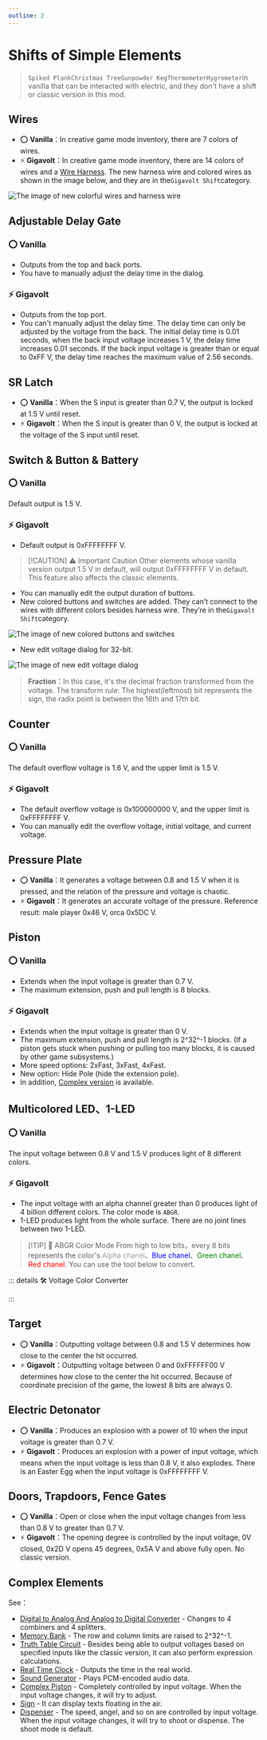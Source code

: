 ```yaml
---
outline: 2
---
```


<script setup lang="ts">
import UintColorConverter from "/components/UintColorConverter.vue";
import Detonator from "/components/Detonator/Detonator.vue";
</script>

# Shifts of Simple Elements

> `Spiked Plank`&#8203;`Christmas Tree`&#8203;`Gunpowder Keg`&#8203;`Thermometer`&#8203;`Hygrometer`in vanilla that can be interacted with electric, and they don't have a shift or classic version in this mod.

## Wires <Badge text="v2.0"/>

* ⭕ **Vanilla**：In creative game mode inventory, there are 7 colors of wires.
* ⚡ **Gigavolt**：In creative game mode inventory, there are 14 colors of wires and a [Wire Harness](../new/elements#wire-harness). The new harness wire and colored wires as shown in the image below, and they are in the`Gigavolt Shift`category.

<img src="/images/base/shift/wire.webp" alt="The image of new colorful wires and harness wire" class="center_image"/>

## Adjustable Delay Gate <Badge text="v2.0"/>

### ⭕ Vanilla

* Outputs from the top and back ports.
* You have to manually adjust the delay time in the dialog.

### ⚡ Gigavolt

* Outputs from the top port.
* You can't manually adjust the delay time. The delay time can only be adjusted by the voltage from the back. The initial delay time is 0.01 seconds, when the back input voltage increases 1 V, the delay time increases 0.01 seconds. If the back input voltage is greater than or equal to 0xFF V, the delay time reaches the maximum value of 2.56 seconds.

## SR Latch <Badge text="v1.0" type="info"/>

* ⭕ **Vanilla**：When the S input is greater than 0.7 V, the output is locked at 1.5 V until reset.
* ⚡ **Gigavolt**：When the S input is greater than 0 V, the output is locked at the voltage of the S input until reset.

## Switch & Button & Battery <Badge text="v2.0"/>

### ⭕ Vanilla

Default output is 1.5 V.

### ⚡ Gigavolt

* Default output is 0xFFFFFFFF V.

> [!CAUTION] ⚠ Important Caution
> Other elements whose vanilla version output 1.5 V in default, will output 0xFFFFFFFF V in default. This feature also affects the classic elements.

* You can manually edit the output duration of buttons.
* New colored buttons and switches are added. They can’t connect to the wires with different colors besides harness wire. They’re in the`Gigavolt Shift`category.

<img src="/images/base/shift/switch_and_button.webp" alt="The image of new colored buttons and switches" class="center_image"/>

* New edit voltage dialog for 32-bit.

<img src="/images/base/shift/EditGVUintDialog_en.webp" alt="The image of new edit voltage dialog" class="center_image"/>

> **Fraction**：In this case, it's the decimal fraction transformed from the voltage. The transform rule: The highest(leftmost) bit represents the sign, the radix point is between the 16th and 17th bit.

## Counter <Badge text="v1.0" type="info"/>

### ⭕ Vanilla

The default overflow voltage is 1.6 V, and the upper limit is 1.5 V.

### ⚡ Gigavolt

* The default overflow voltage is 0x100000000 V, and the upper limit is 0xFFFFFFFF V.
* You can manually edit the overflow voltage, initial voltage, and current voltage.

## Pressure Plate <Badge text="v1.0" type="info"/>

* ⭕ **Vanilla**：It generates a voltage between 0.8 and 1.5 V when it is pressed, and the relation of the pressure and voltage is chaotic.
* ⚡ **Gigavolt**：It generates an accurate voltage of the pressure. Reference result: male player 0x46 V, orca 0x5DC V.

## Piston <Badge text="v2.0"/>

### ⭕ Vanilla

* Extends when the input voltage is greater than 0.7 V.
* The maximum extension, push and pull length is 8 blocks.

### ⚡ Gigavolt

* Extends when the input voltage is greater than 0 V.
* The maximum extension, push and pull length is 2^32^-1 blocks. (If a piston gets stuck when pushing or pulling too many blocks, it is caused by other game subsystems.)
* More speed options: 2xFast, 3xFast, 4xFast.
* New option: Hide Pole (hide the extension pole).
* In addition, [Complex version](complex_piston) is available.

## Multicolored LED、1-LED <Badge text="v1.0" type="info"/>

### ⭕ Vanilla

The input voltage between 0.8 V and 1.5 V produces light of 8 different colors.

### ⚡ Gigavolt

* The input voltage with an alpha channel greater than 0 produces light of 4 billion different colors. The color mode is `ABGR`.
* 1-LED produces light from the whole surface. There are no joint lines between two 1-LED.

> [!TIP] 📝 ABGR Color Mode
> From high to low bits，every 8 bits represents the color's <span style="opacity:0.6;">Alpha chanel</span>、<span style="color:blue;">Blue chanel</span>、<span style="color:green;">Green chanel</span>、<span style="color:red;">Red chanel</span>. You can use the tool below to convert.

::: details 🛠️ Voltage Color Converter

<UintColorConverter />
:::

## Target <Badge text="v1.0" type="info"/>

* ⭕ **Vanilla**：Outputting voltage between 0.8 and 1.5 V determines how close to the center the hit occurred.
* ⚡ **Gigavolt**：Outputting voltage between 0 and 0xFFFFFF00 V determines how close to the center the hit occurred. Because of coordinate precision of the game, the lowest 8 bits are always 0.

## Electric Detonator <Badge text="v1.0" type="info"/>

<Detonator/>

* ⭕ **Vanilla**：Produces an explosion with a power of 10 when the input voltage is greater than 0.7 V.
* ⚡ **Gigavolt**：Produces an explosion with a power of input voltage, which means when the input voltage is less than 0.8 V, it also explodes. There is an Easter Egg when the input voltage is 0xFFFFFFFF V.

## Doors, Trapdoors, Fence Gates <Badge text="v1.0" type="info"/>

* ⭕ **Vanilla**：Open or close when the input voltage changes from less than 0.8 V to greater than 0.7 V.
* ⚡ **Gigavolt**：The opening degree is controlled by the input voltage, 0V closed, 0x2D V opens 45 degrees, 0x5A V and above fully open. No classic version.

## Complex Elements

See：

* [Digital to Analog And Analog to Digital Converter](converter) - Changes to 4 combiners and 4 splitters.
* [Memory Bank](memory_bank) - The row and column limits are raised to 2^32^-1.
* [Truth Table Circuit](truth_table) - Besides being able to output voltages based on specified inputs like the classic version, it can also perform expression calculations.
* [Real Time Clock](real_time_clock) - Outputs the time in the real world.
* [Sound Generator](sound_generator) - Plays PCM-encoded audio data.
* [Complex Piston](complex_piston) - Completely controlled by input voltage. When the input voltage changes, it will try to adjust.
* [Sign](sign) - It can display texts floating in the air.
* [Dispenser](dispenser) - The speed, angel, and so on are controlled by input voltage. When the input voltage changes, it will try to shoot or dispense. The shoot mode is default.
